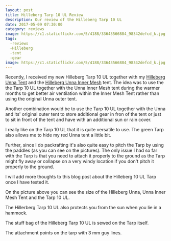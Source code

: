 ```yaml
---
layout: post
title: Hilleberg Tarp 10 UL Review
description: Our review of the Hilleberg Tarp 10 UL
date: 2017-05-09 07:30:00
category: reviews
image: https://c1.staticflickr.com/5/4188/33643566884_98342defcd_k.jpg
tags:
  -reviews
  -Hilleberg
  -tent
  -gear
image: https://c1.staticflickr.com/5/4188/33643566884_98342defcd_k.jpg
---
```


Recently, I received my new Hilleberg Tarp 10 UL together with my <a href="http://amzn.to/2qNRTZk" rel="nofollow">Hilleberg Unna Tent</a> and the <a href="http://amzn.to/2pRlpxL" rel="nofollow">Hilleberg Unna Inner Mesh</a> tent. The idea was to use the the Tarp 10 UL together with the Unna Inner Mesh tent during the warmer months to get better air ventilation within the Inner Mesh Tent rather than using the original Unna outer tent.


<amp-img src="https://c1.staticflickr.com/5/4188/33643566884_98342defcd_k.jpg" width="2048" height="1367" alt="Hilleberg Tarp 10 UL"></amp-img>

<!--more-->

Another combination would be to use the Tarp 10 UL together with the Unna and its' original outer tent to store additional gear in fron of the tent or just to sit in front of the tent and have with an additional sun or rain cover.

I really like on the Tarp 10 UL that it is quite versatile to use. The green Tarp also allows me to hide my red Unna tent a little bit.

Further, since I do packrafting it's also quite easy to pitch the Tarp by using the paddles (as you can see on the pictures). The only issue I had so far with the Tarp is that you need to attach it properly to the ground as the Tarp might fly away or collapse on a very windy location if you don't pitch it properly to the ground.

I will add more thoughts to this blog post about the Hilleberg 10 UL Tarp once I have tested it.


<a data-flickr-embed="true"  href="https://www.flickr.com/photos/90204224@N07/34242432440/in/dateposted-public/" title="Hilleberg Unna, Inner Mesh Tent and Tarp 10 UL"><amp-img src="https://c1.staticflickr.com/5/4160/34242432440_27e3cffe81_k.jpg" width="2048" height="1441" layout="responsive" alt="Hilleberg Unna, Inner Mesh Tent and Tarp 10 UL comparison size"></amp-img></a><script async src="//embedr.flickr.com/assets/client-code.js" charset="utf-8"></script>

On the picture above you can see the size of the Hilleberg Unna, Unna Inner Mesh Tent and the Tarp 10 UL.


<a data-flickr-embed="true"  href="https://www.flickr.com/photos/90204224@N07/33675968203/in/dateposted-public/" title="Hilleberg Tarp 10 UL"><amp-img src="https://c1.staticflickr.com/5/4180/33675968203_6297878d6c_k.jpg" width="2048" height="1367" layout="responsive" alt="Hilleberg Tarp 10 UL"></amp-img></a><script async src="//embedr.flickr.com/assets/client-code.js" charset="utf-8"></script>

<a data-flickr-embed="true"  href="https://www.flickr.com/photos/90204224@N07/34410681593/in/dateposted-public/" title="Hilleberg Tarp 10 UL"><amp-img src="https://c1.staticflickr.com/5/4259/34410681593_8698ed5285_k.jpg" width="2048" height="1368" layout="responsive" alt="Hilleberg Tarp 10 UL"></amp-img></a><script async src="//embedr.flickr.com/assets/client-code.js" charset="utf-8"></script>

The Hillerberg Tarp 10 UL also protects you from the sun when you lie in a hammock.

<a data-flickr-embed="true"  href="https://www.flickr.com/photos/90204224@N07/35089926641/in/dateposted-public/" title="Stuff bag of the Hilleberg Tarp 10 UL"><amp-img src="https://c1.staticflickr.com/5/4248/35089926641_8b583ddae1_k.jpg" width="2048" height="1368" layout="responsive" alt="Stuff bag of the Hilleberg Tarp 10 UL"></amp-img></a><script async src="//embedr.flickr.com/assets/client-code.js" charset="utf-8"></script>

The stuff bag of the Hilleberg Tarp 10 UL is sewed on the Tarp itself.

<a data-flickr-embed="true"  href="https://www.flickr.com/photos/90204224@N07/35054317092/in/dateposted-public/" title="Hilleberg Tarp 10 UL"><amp-img src="https://c1.staticflickr.com/5/4201/35054317092_0b70ef94f7_k.jpg" width="2048" height="1368" layout="responsive" alt="Hilleberg Tarp 10 UL"></amp-img></a><script async src="//embedr.flickr.com/assets/client-code.js" charset="utf-8"></script>

The attachment points on the tarp with 3 mm guy lines.
